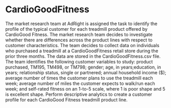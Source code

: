 # CardioGoodFitness
The market research team at AdRight is assigned the task to identify the profile of the typical customer for each treadmill product offered by CardioGood Fitness. 
The market research team decides to investigate whether there are differences across the product lines with respect to customer characteristics. 
The team decides to collect data on individuals who purchased a treadmill at a CardioGoodFitness retail store during the prior three months. 
The data are stored in the CardioGoodFitness.csv file. 
The team identifies the following customer variables to study: product purchased, TM195, TM498, or TM798; gender; age, in years;education, in years; 
relationship status, single or partnered; annual household income ($); average number of times the customer plans to use the treadmill each week; 
average number of miles the customer expects to walk/run each week; and self-rated fitness on an 1-to-5 scale, where 1 is poor shape and 5 is excellent shape. 
Perform descriptive analytics to create a customer profile for each CardioGood Fitness treadmill product line.
